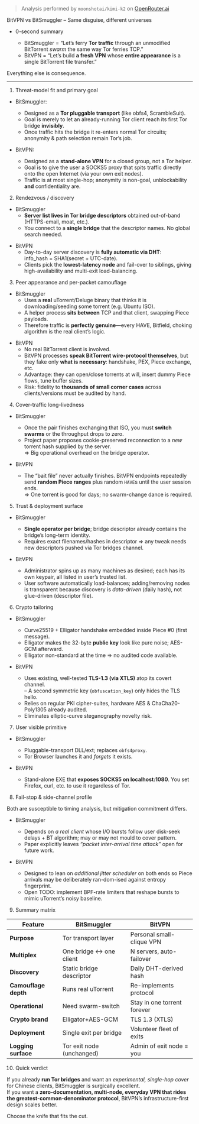 > Analysis performed by `moonshotai/kimi-k2` on [OpenRouter.ai](https://openrouter.ai/moonshotai/kimi-k2)

BitVPN vs BitSmuggler – Same disguise, different universes

- 0-second summary

  - BitSmuggler = “Let’s ferry **Tor traffic** through an unmodified BitTorrent _swarm_ the same way Tor ferries TCP.”
  - BitVPN = “Let’s build **a fresh VPN** whose **entire appearance** is a single BitTorrent file transfer.”

Everything else is consequence.

---

1.  Threat-model fit and primary goal

- BitSmuggler:

  - Designed as a **Tor pluggable transport** (like obfs4, ScrambleSuit).
  - Goal is merely to let an already-running Tor client reach its first Tor bridge **invisibly**.
  - Once traffic hits the bridge it re-enters normal Tor circuits; anonymity & path selection remain Tor’s job.

- BitVPN:
  - Designed as a **stand-alone VPN** for a closed group, not a Tor helper.
  - Goal is to give the user a SOCKS5 proxy that spits traffic directly onto the open Internet (via your own exit nodes).
  - Traffic is at most single-hop; anonymity is non-goal, unblockability **and** confidentiality are.

2. Rendezvous / discovery

- BitSmuggler
  - **Server list lives in Tor bridge descriptors** obtained out-of-band (HTTPS-email, moat, etc.).
  - You connect to a **single bridge** that the descriptor names. No global search needed.

* BitVPN
  - Day-to-day server discovery is **fully automatic via DHT**:  
    info_hash = SHA1(secret + UTC-date).
  - Clients pick the **lowest-latency node** and fail-over to siblings, giving high-availability and multi-exit load-balancing.

3. Peer appearance and per-packet camouflage

- BitSmuggler
  - Uses a **real** uTorrent/Deluge binary that thinks it is downloading/seeding some torrent (e.g. Ubuntu ISO).
  - A helper process **sits between** TCP and that client, swapping Piece payloads.
  - Therefore traffic is **perfectly genuine**—every HAVE, Bitfield, choking algorithm is the real client’s logic.

* BitVPN
  - No real BitTorrent client is involved.
  - BitVPN processes **speak BitTorrent wire-protocol themselves**, but they fake only **what is necessary**: handshake, PEX, Piece exchange, etc.
  - Advantage: they can open/close torrents at will, insert dummy Piece flows, tune buffer sizes.
  - Risk: fidelity to **thousands of small corner cases** across clients/versions must be audited by hand.

4. Cover-traffic long-livedness

- BitSmuggler

  - Once the pair finishes exchanging that ISO, you must **switch swarms** or the throughput drops to zero.
  - Project paper proposes cookie-preserved reconnection to a _new_ torrent hash supplied by the server.  
    => Big operational overhead on the bridge operator.

- BitVPN
  - The “bait file” never actually finishes. BitVPN endpoints repeatedly send **random Piece ranges** plus random `HAVE`s until the user session ends.  
    => One torrent is good for days; no swarm-change dance is required.

5. Trust & deployment surface

- BitSmuggler

  - **Single operator per bridge**; bridge descriptor already contains the bridge’s long-term identity.
  - Requires exact filenames/hashes in descriptor ⇒ any tweak needs new descriptors pushed via Tor bridges channel.

- BitVPN
  - Administrator spins up as many machines as desired; each has its own keypair, all listed in user’s trusted list.
  - User software automatically load-balances; adding/removing nodes is transparent because discovery is _data-driven_ (daily hash), not glue-driven (descriptor file).

6. Crypto tailoring

- BitSmuggler

  - Curve25519 + Elligator handshake embedded inside Piece #0 (first message).
  - Elligator makes the 32-byte **public key** look like pure noise; AES-GCM afterward.
  - Elligator non-standard at the time ⇒ no audited code available.

- BitVPN
  - Uses existing, well-tested **TLS-1.3 (via XTLS)** atop its covert channel.  
    – A second symmetric key (`obfuscation_key`) only hides the TLS hello.
  - Relies on regular PKI cipher-suites, hardware AES & ChaCha20-Poly1305 already audited.
  - Eliminates elliptic-curve steganography novelty risk.

7. User visible primitive

- BitSmuggler

  - Pluggable-transport DLL/ext; replaces `obfs4proxy`.
  - Tor Browser launches it and _forgets_ it exists.

- BitVPN
  - Stand-alone EXE that **exposes SOCKS5 on localhost:1080**. You set Firefox, curl, etc. to use it regardless of Tor.

8. Fail-stop & side-channel profile

Both are susceptible to timing analysis, but mitigation commitment differs.

- BitSmuggler

  - Depends on _a real client_ whose I/O bursts follow user disk-seek delays + BT algorithm; may or may not mould to cover pattern.
  - Paper explicitly leaves _“packet inter-arrival time attack”_ open for future work.

- BitVPN
  - Designed to lean on _additional jitter scheduler_ on both ends so Piece arrivals may be deliberately ran-dom-ised against entropy fingerprint.
  - Open TODO: implement BPF-rate limiters that reshape bursts to mimic uTorrent’s noisy baseline.

9. Summary matrix

| **Feature**          | **BitSmuggler**           | **BitVPN**                  |
| -------------------- | ------------------------- | --------------------------- |
| **Purpose**          | Tor transport layer       | Personal small-clique VPN   |
| **Multiplex**        | One bridge ↔ one client  | N servers, auto-failover    |
| **Discovery**        | Static bridge descriptor  | Daily DHT-derived hash      |
| **Camouflage depth** | Runs real uTorrent        | Re-implements protocol      |
| **Operational**      | Need swarm-switch         | Stay in one torrent forever |
| **Crypto brand**     | Elligator+AES-GCM         | TLS 1.3 (XTLS)              |
| **Deployment**       | Single exit per bridge    | Volunteer fleet of exits    |
| **Logging surface**  | Tor exit node (unchanged) | Admin of exit node = you    |

10. Quick verdict

If you already **run Tor bridges** and want an _experimental, single-hop cover_ for Chinese clients, BitSmuggler is surgically excellent.  
If you want a **zero-documentation, multi-node, everyday VPN that rides the greatest-common-denominator protocol**, BitVPN’s infrastructure-first design scales better.

Choose the knife that fits the cut.
